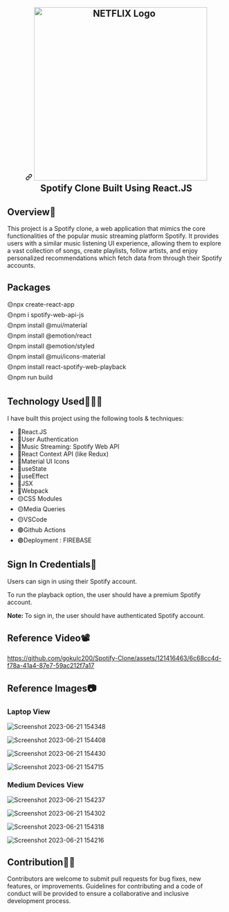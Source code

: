 <article class="markdown-body entry-content container-lg" itemprop="text"><h1 align="center" tabindex="-1" dir="auto"><a id="user-content-------netflix-clone-built-using-reactjs--firebase" class="anchor" aria-hidden="true" href="#------netflix-clone-built-using-reactjs--firebase"><svg class="octicon octicon-link" viewBox="0 0 16 16" version="1.1" width="16" height="16" aria-hidden="true"><path d="m7.775 3.275 1.25-1.25a3.5 3.5 0 1 1 4.95 4.95l-2.5 2.5a3.5 3.5 0 0 1-4.95 0 .751.751 0 0 1 .018-1.042.751.751 0 0 1 1.042-.018 1.998 1.998 0 0 0 2.83 0l2.5-2.5a2.002 2.002 0 0 0-2.83-2.83l-1.25 1.25a.751.751 0 0 1-1.042-.018.751.751 0 0 1-.018-1.042Zm-4.69 9.64a1.998 1.998 0 0 0 2.83 0l1.25-1.25a.751.751 0 0 1 1.042.018.751.751 0 0 1 .018 1.042l-1.25 1.25a3.5 3.5 0 1 1-4.95-4.95l2.5-2.5a3.5 3.5 0 0 1 4.95 0 .751.751 0 0 1-.018 1.042.751.751 0 0 1-1.042.018 1.998 1.998 0 0 0-2.83 0l-2.5 2.5a1.998 1.998 0 0 0 0 2.83Z"></path></svg></a>
  <a target="_blank" rel="noopener noreferrer nofollow" href="https://camo.githubusercontent.com/f49b5da57080b6dcc7304181e163262c3a11d0894858c2cc2f677be0fdb952ea/68747470733a2f2f6668736b6e696768746c6966652e636f6d2f77702d636f6e74656e742f75706c6f6164732f323032302f30342f755641535871764d7a795572415066536e39704d74784f4337733839756c7a64444b4264747143502e706e67"><img title="Netflix" src="https://images.lifestyleasia.com/wp-content/uploads/sites/5/2022/11/30155228/SPOTIFY-HERO-1600x900.jpg" alt="NETFLIX Logo" width="400" data-canonical-src="https://fhsknightlife.com/wp-content/uploads/2020/04/uVASXqvMzyUrAPfSn9pMtxOC7s89ulzdDKBdtqCP.png" style="max-width: 100%;"></a>
  <br>
  Spotify Clone Built Using React.JS
</h1>
  <h1>Overview📖</h1>
<p dir="auto">
  This project is a Spotify clone, a web application that mimics the core functionalities of the popular music streaming platform Spotify. It provides users with a similar music listening UI experience, allowing them to explore a vast collection of songs, create playlists, follow artists, and enjoy personalized recommendations which fetch data from through their Spotify accounts.
  <be>

<h1>Packages</h1>
🟡npx create-react-app<br/>
🟡npm i spotify-web-api-js<br/>
🟡npm install @mui/material <br/>
🟡npm install @emotion/react <br/>
🟡npm install @emotion/styled<br/>
🟡npm install @mui/icons-material<br/>
🟡npm install react-spotify-web-playback<br/>
🟡npm run build<br/>

<h1>Technology Used👨🏻‍💻</h1>
 <p dir="auto">I have built this project using the following tools &amp; techniques:</p>

<ul dir="auto">
  <li>🔴React.JS</li>
  <li>🔴User Authentication</li>
  <li>🔴Music Streaming: Spotify Web API</li>
  <li>🔴React Context API (like Redux)</li>
  <li>🔴Material UI Icons</li>
  <li>🔵useState</li>
  <li>🔵useEffect</li>
  <li>🔵JSX</li>
  <li>🔵Webpack</li>
  <li>🟡CSS Modules</li>
  <li>🟡Media Queries</li>
  <li>🟡VSCode</li>
  <li>🟣Github Actions</li>
  <li>🟣Deployment : FIREBASE</li>
</ul>
  
<h1>Sign In Credentials🔐</h1>
<p>Users can sign in using their Spotify account.</p>
<p>To run the playback option, the user should have a premium Spotify account.</p>
<p><b>Note: </b> To sign in, the user should have authenticated Spotify account.</p>

<h1>Reference Video📽</h1>

https://github.com/gokulc200/Spotify-Clone/assets/121416463/6c68cc4d-f78a-41a4-87e7-59ac212f7a17

<h1>Reference Images📷</h1>
<h3>Laptop View</h3>

![Screenshot 2023-06-21 154348](https://github.com/gokulc200/Spotify-Clone/assets/121416463/1f16411e-1407-4e0e-970f-4379b382ad49)

![Screenshot 2023-06-21 154408](https://github.com/gokulc200/Spotify-Clone/assets/121416463/58df8582-eec8-4b1f-8eef-db3e8b6423e5)

![Screenshot 2023-06-21 154430](https://github.com/gokulc200/Spotify-Clone/assets/121416463/15d8666a-4135-40c7-a957-35f331c19449)

![Screenshot 2023-06-21 154715](https://github.com/gokulc200/Spotify-Clone/assets/121416463/73ebb1fb-8a2c-45c5-956f-e5aff401eb3c)

<h3>Medium Devices View</h3>

![Screenshot 2023-06-21 154237](https://github.com/gokulc200/Spotify-Clone/assets/121416463/0a6609f1-3821-46bf-92b8-240b53b5486d)

![Screenshot 2023-06-21 154302](https://github.com/gokulc200/Spotify-Clone/assets/121416463/ecb64480-23f8-4e22-bf56-81defc5113fc)

![Screenshot 2023-06-21 154318](https://github.com/gokulc200/Spotify-Clone/assets/121416463/dd66a462-4236-4e5f-a792-49da4be14f60)

![Screenshot 2023-06-21 154216](https://github.com/gokulc200/Spotify-Clone/assets/121416463/e63c36f9-a191-4a57-8cb5-1a66b4c4d0f7)

<h1>Contribution🙌🏻</h1>
<p>Contributors are welcome to submit pull requests for bug fixes, new features, or improvements. Guidelines for contributing and a code of conduct will be provided to ensure a collaborative and inclusive development process.</p>
